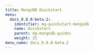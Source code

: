 ```yaml
---
title: MongoDB Quickstart
menu:
  docs_0.8.0-beta.2:
    identifier: mg-quickstart-mongodb
    name: Quickstart
    parent: mg-mongodb-guides
    weight: 15
menu_name: docs_0.8.0-beta.2
---
```

